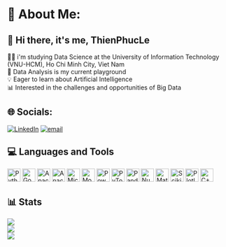 # 💫 About Me:
## 👋 Hi there, it's me, ThienPhucLe<br>
👩‍💻 i'm studying Data Science at the University of Information Technology (VNU-HCM), Ho Chi Minh City, Viet Nam<br>
🔎 Data Analysis is my current playground<br>
💡 Eager to learn about Artificial Intelligence<br>
📊 Interested in the challenges and opportunities of Big Data<br>


## 🌐 Socials:
[![LinkedIn](https://img.shields.io/badge/LinkedIn-%230077B5.svg?logo=linkedin&logoColor=white)](https://linkedin.com/in/phúc-lê-ngọc-thiên-5b6611327) [![email](https://img.shields.io/badge/Email-D14836?logo=gmail&logoColor=white)](mailto:thienphucle27@gmail.com) 

## 💻 Languages and Tools
<p align="left">
  <img src="https://img.shields.io/badge/python-3670A0?style=flat&logo=python&logoColor=ffdd54" alt="Python" width="30px" />
  <img src="https://img.shields.io/badge/GoogleCloud-%234285F4.svg?style=flat&logo=google-cloud&logoColor=white" alt="Google Cloud" width="30px" />
  <img src="https://img.shields.io/badge/Apache%20Spark-FDEE21?style=flat&logo=apachespark&logoColor=black" alt="Apache Spark" width="30px" />
  <img src="https://img.shields.io/badge/Anaconda-%2344A833.svg?style=flat&logo=anaconda&logoColor=white" alt="Anaconda" width="30px" />
  <img src="https://img.shields.io/badge/Microsoft%20SQL%20Server-CC2927?style=flat&logo=microsoft%20sql%20server&logoColor=white" alt="Microsoft SQL Server" width="30px" />
  <img src="https://img.shields.io/badge/MongoDB-%234ea94b.svg?style=flat&logo=mongodb&logoColor=white" alt="MongoDB" width="30px" />
  <img src="https://img.shields.io/badge/power_bi-F2C811?style=flat&logo=powerbi&logoColor=black" alt="Power BI" width="30px" />
  <img src="https://img.shields.io/badge/PyTorch-%23EE4C2C.svg?style=flat&logo=PyTorch&logoColor=white" alt="PyTorch" width="30px" />
  <img src="https://img.shields.io/badge/pandas-%23150458.svg?style=flat&logo=pandas&logoColor=white" alt="Pandas" width="30px" />
  <img src="https://img.shields.io/badge/numpy-%23013243.svg?style=flat&logo=numpy&logoColor=white" alt="NumPy" width="30px" />
  <img src="https://img.shields.io/badge/Matplotlib-%23ffffff.svg?style=flat&logo=Matplotlib&logoColor=black" alt="Matplotlib" width="30px" />
  <img src="https://img.shields.io/badge/scikit--learn-%23F7931E.svg?style=flat&logo=scikit-learn&logoColor=white" alt="Scikit-learn" width="30px" />
  <img src="https://img.shields.io/badge/Plotly-%233F4F75.svg?style=flat&logo=plotly&logoColor=white" alt="Plotly" width="30px" />
  <img src="https://img.shields.io/badge/c++-%2300599C.svg?style=flat&logo=c%2B%2B&logoColor=white" alt="C++" width="30px" />
</p>

## 📊 Stats
![](https://github-readme-stats.vercel.app/api?username=thienphucle&theme=dark&hide_border=false&include_all_commits=true&count_private=false)<br/>
![](https://nirzak-streak-stats.vercel.app/?user=thienphucle&theme=dark&hide_border=false)<br/>
![](https://github-readme-stats.vercel.app/api/top-langs/?username=thienphucle&theme=dark&hide_border=false&include_all_commits=true&count_private=false&layout=compact)

<!-- Proudly created with GPRM ( https://gprm.itsvg.in ) -->
